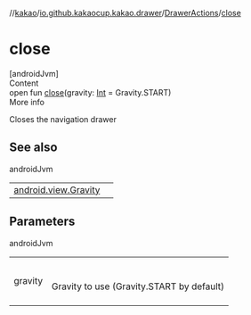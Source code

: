 //[kakao](../../../index.md)/[io.github.kakaocup.kakao.drawer](../index.md)/[DrawerActions](index.md)/[close](close.md)



# close  
[androidJvm]  
Content  
open fun [close](close.md)(gravity: [Int](https://kotlinlang.org/api/latest/jvm/stdlib/kotlin/-int/index.html) = Gravity.START)  
More info  


Closes the navigation drawer



## See also  
  
androidJvm  
  
| | |
|---|---|
| <a name="io.github.kakaocup.kakao.drawer/DrawerActions/close/#kotlin.Int/PointingToDeclaration/"></a>[android.view.Gravity](https://developer.android.com/reference/kotlin/android/view/Gravity.html#start)| <a name="io.github.kakaocup.kakao.drawer/DrawerActions/close/#kotlin.Int/PointingToDeclaration/"></a>|
  


## Parameters  
  
androidJvm  
  
| | |
|---|---|
| <a name="io.github.kakaocup.kakao.drawer/DrawerActions/close/#kotlin.Int/PointingToDeclaration/"></a>gravity| <a name="io.github.kakaocup.kakao.drawer/DrawerActions/close/#kotlin.Int/PointingToDeclaration/"></a><br><br>Gravity to use (Gravity.START by default)<br><br>|
  
  



